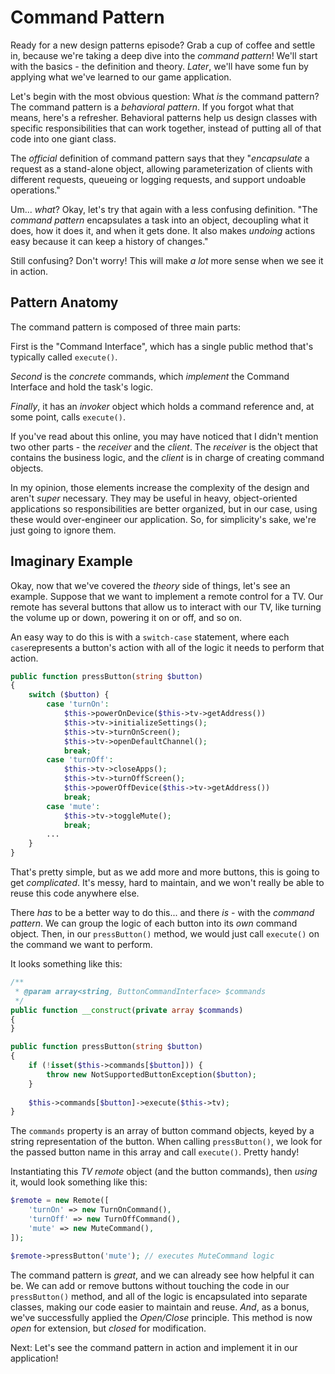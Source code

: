 # Command Pattern

Ready for a new design patterns episode? Grab a cup of coffee and settle in,
because we're taking a deep dive into the *command pattern*! We'll start with
the basics - the definition and theory. *Later*, we'll have some fun by applying
what we've learned to our game application.

Let's begin with the most obvious question: What *is* the command pattern?
The command pattern is a *behavioral pattern*. If you forgot what that means, here's
a refresher. Behavioral patterns help us design classes with specific
responsibilities that can work together, instead of putting all of that code into one giant class.

The *official* definition of command pattern says that they "*encapsulate* a
request as a stand-alone object, allowing parameterization of clients with
different requests, queueing or logging requests, and support undoable operations."

Um... *what*? Okay, let's try that again with a less confusing definition.
"The *command pattern* encapsulates a task into an object, decoupling what it does,
how it does it, and when it gets done. It also makes *undoing* actions
easy because it can keep a history of changes."

Still confusing? Don't worry! This will make *a lot* more sense when we see it in action.

## Pattern Anatomy

The command pattern is composed of three main parts:

First is the "Command Interface", which has a single public method that's
typically called `execute()`.

*Second* is the *concrete* commands, which *implement* the Command Interface and
hold the task's logic.

*Finally*, it has an *invoker* object which holds a command reference and, at
some point, calls `execute()`.

If you've read about this online, you may have noticed that I didn't mention two
other parts - the *receiver* and the *client*. The *receiver* is the object that
contains the business logic, and the *client* is in charge of creating command objects.

In my opinion, those elements increase the complexity of the design and aren't
*super* necessary. They may be useful in heavy, object-oriented applications so
responsibilities are better organized, but in our case, using these would
over-engineer our application. So, for simplicity's sake, we're just going to
ignore them.

## Imaginary Example

Okay, now that we've covered the *theory* side of things, let's see an example.
Suppose that we want to implement a remote control for a TV. Our remote has several
buttons that allow us to interact with our TV, like turning the volume up or down,
powering it on or off, and so on.

An easy way to do this is with a `switch-case` statement, where each `case`represents
a button's action with all of the logic it needs to perform that action.

```php
public function pressButton(string $button)
{
    switch ($button) {
        case 'turnOn':
            $this->powerOnDevice($this->tv->getAddress())
            $this->tv->initializeSettings();
            $this->tv->turnOnScreen();
            $this->tv->openDefaultChannel();
            break;
        case 'turnOff':
            $this->tv->closeApps();
            $this->tv->turnOffScreen();
            $this->powerOffDevice($this->tv->getAddress())
            break;
        case 'mute':
            $this->tv->toggleMute();
            break;
        ...
    }
}
```

That's pretty simple, but as we add more and more buttons, this is going
to get *complicated*. It's messy, hard to maintain, and we won't really be able to
reuse this code anywhere else.

There *has* to be a better way to do this... and there *is* - with the *command pattern*.
We can group the logic of each button into its *own* command object. Then,
in our `pressButton()` method, we would just call `execute()` on the command we want to perform.

It looks something like this:

```php
/**
 * @param array<string, ButtonCommandInterface> $commands
 */
public function __construct(private array $commands)
{
}

public function pressButton(string $button)
{
    if (!isset($this->commands[$button])) {
        throw new NotSupportedButtonException($button);
    }
    
    $this->commands[$button]->execute($this->tv);
}
```

The `commands` property is an array of button command objects, keyed by a string representation
of the button. When calling `pressButton()`, we look for the passed button name in this array
and call `execute()`. Pretty handy!

Instantiating this *TV remote* object (and the button commands), then *using* it, would look
something like this:

```php
$remote = new Remote([
    'turnOn' => new TurnOnCommand(),
    'turnOff' => new TurnOffCommand(),
    'mute' => new MuteCommand(),
]);

$remote->pressButton('mute'); // executes MuteCommand logic
```

The command pattern is *great*, and we can already see how helpful it can be.
We can add or remove buttons without touching the code in our `pressButton()` method,
and all of the logic is encapsulated into separate classes, making our
code easier to maintain and reuse. *And*, as a bonus, we've successfully applied
the *Open/Close* principle. This method is now *open* for extension, but *closed* for modification.

Next: Let's see the command pattern in action and implement it in our application!
